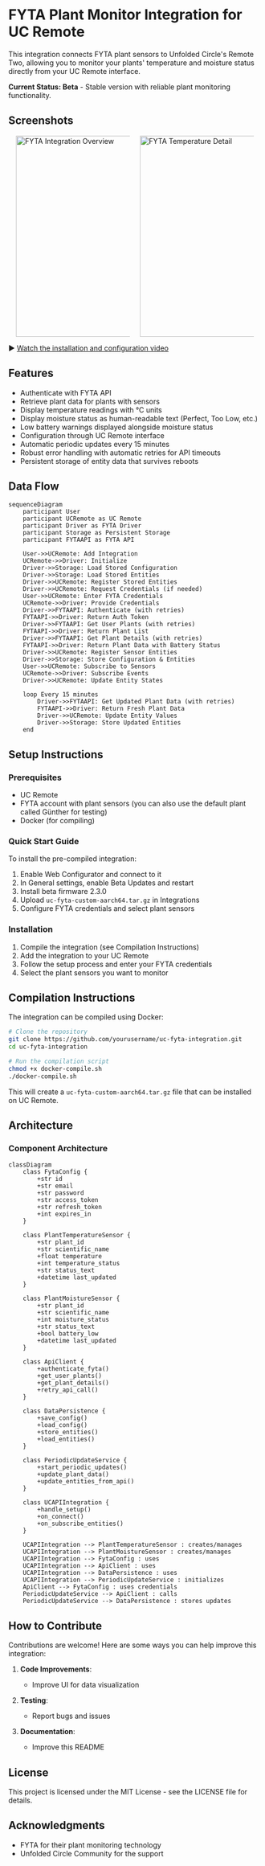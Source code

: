 # FYTA Plant Monitor Integration for UC Remote

This integration connects FYTA plant sensors to Unfolded Circle's Remote Two, allowing you to monitor your plants' temperature and moisture status directly from your UC Remote interface.

**Current Status: Beta** - Stable version with reliable plant monitoring functionality.

## Screenshots

<div style="display: flex; flex-wrap: wrap; gap: 20px; justify-content: center;">
  <img src="assets/FYTA Integration on UC All.jpeg" width="400" alt="FYTA Integration Overview" style="max-width: 45%;"/>
  <img src="assets/FYTA Integration on UC Temperature.jpeg" width="400" alt="FYTA Temperature Detail" style="max-width: 45%;"/>
</div>

▶️ [Watch the installation and configuration video](https://youtu.be/pRwuLrct8fc)

## Features

- Authenticate with FYTA API
- Retrieve plant data for plants with sensors
- Display temperature readings with °C units
- Display moisture status as human-readable text (Perfect, Too Low, etc.)
- Low battery warnings displayed alongside moisture status
- Configuration through UC Remote interface
- Automatic periodic updates every 15 minutes
- Robust error handling with automatic retries for API timeouts
- Persistent storage of entity data that survives reboots

## Data Flow

```mermaid
sequenceDiagram
    participant User
    participant UCRemote as UC Remote
    participant Driver as FYTA Driver
    participant Storage as Persistent Storage
    participant FYTAAPI as FYTA API

    User->>UCRemote: Add Integration
    UCRemote->>Driver: Initialize
    Driver->>Storage: Load Stored Configuration
    Driver->>Storage: Load Stored Entities
    Driver->>UCRemote: Register Stored Entities
    Driver->>UCRemote: Request Credentials (if needed)
    User->>UCRemote: Enter FYTA Credentials
    UCRemote->>Driver: Provide Credentials
    Driver->>FYTAAPI: Authenticate (with retries)
    FYTAAPI->>Driver: Return Auth Token
    Driver->>FYTAAPI: Get User Plants (with retries)
    FYTAAPI->>Driver: Return Plant List
    Driver->>FYTAAPI: Get Plant Details (with retries)
    FYTAAPI->>Driver: Return Plant Data with Battery Status
    Driver->>UCRemote: Register Sensor Entities
    Driver->>Storage: Store Configuration & Entities
    User->>UCRemote: Subscribe to Sensors
    UCRemote->>Driver: Subscribe Events
    Driver->>UCRemote: Update Entity States
    
    loop Every 15 minutes
        Driver->>FYTAAPI: Get Updated Plant Data (with retries)
        FYTAAPI->>Driver: Return Fresh Plant Data
        Driver->>UCRemote: Update Entity Values
        Driver->>Storage: Store Updated Entities
    end
```

## Setup Instructions

### Prerequisites

- UC Remote
- FYTA account with plant sensors (you can also use the default plant called Günther for testing)
- Docker (for compiling)

### Quick Start Guide

To install the pre-compiled integration:

1. Enable Web Configurator and connect to it
2. In General settings, enable Beta Updates and restart
3. Install beta firmware 2.3.0
4. Upload `uc-fyta-custom-aarch64.tar.gz` in Integrations
5. Configure FYTA credentials and select plant sensors

### Installation

1. Compile the integration (see Compilation Instructions)
2. Add the integration to your UC Remote
3. Follow the setup process and enter your FYTA credentials
4. Select the plant sensors you want to monitor

## Compilation Instructions

The integration can be compiled using Docker:

```bash
# Clone the repository
git clone https://github.com/yourusername/uc-fyta-integration.git
cd uc-fyta-integration

# Run the compilation script
chmod +x docker-compile.sh
./docker-compile.sh
```

This will create a `uc-fyta-custom-aarch64.tar.gz` file that can be installed on UC Remote.

## Architecture

### Component Architecture

```mermaid
classDiagram
    class FytaConfig {
        +str id
        +str email
        +str password
        +str access_token
        +str refresh_token
        +int expires_in
    }

    class PlantTemperatureSensor {
        +str plant_id
        +str scientific_name
        +float temperature
        +int temperature_status
        +str status_text
        +datetime last_updated
    }

    class PlantMoistureSensor {
        +str plant_id
        +str scientific_name
        +int moisture_status
        +str status_text
        +bool battery_low
        +datetime last_updated
    }

    class ApiClient {
        +authenticate_fyta()
        +get_user_plants()
        +get_plant_details()
        +retry_api_call()
    }

    class DataPersistence {
        +save_config()
        +load_config()
        +store_entities()
        +load_entities()
    }

    class PeriodicUpdateService {
        +start_periodic_updates()
        +update_plant_data()
        +update_entities_from_api()
    }

    class UCAPIIntegration {
        +handle_setup()
        +on_connect()
        +on_subscribe_entities()
    }

    UCAPIIntegration --> PlantTemperatureSensor : creates/manages
    UCAPIIntegration --> PlantMoistureSensor : creates/manages
    UCAPIIntegration --> FytaConfig : uses
    UCAPIIntegration --> ApiClient : uses
    UCAPIIntegration --> DataPersistence : uses
    UCAPIIntegration --> PeriodicUpdateService : initializes
    ApiClient --> FytaConfig : uses credentials
    PeriodicUpdateService --> ApiClient : calls
    PeriodicUpdateService --> DataPersistence : stores updates
```

## How to Contribute

Contributions are welcome! Here are some ways you can help improve this integration:

1. **Code Improvements**:
   - Improve UI for data visualization

2. **Testing**:
   - Report bugs and issues

3. **Documentation**:
   - Improve this README

## License

This project is licensed under the MIT License - see the LICENSE file for details.

## Acknowledgments

- FYTA for their plant monitoring technology
- Unfolded Circle Community for the support
